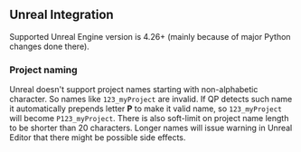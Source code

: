 ## Unreal Integration

Supported Unreal Engine version is 4.26+ (mainly because of major Python changes done there).

### Project naming
Unreal doesn't support project names starting with non-alphabetic character. So names like `123_myProject` are
invalid. If QP detects such name it automatically prepends letter **P** to make it valid name, so `123_myProject`
will become `P123_myProject`. There is also soft-limit on project name length to be shorter than 20 characters.
Longer names will issue warning in Unreal Editor that there might be possible side effects.
